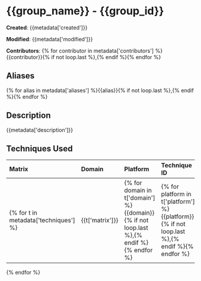# {{group_name}} - {{group_id}}

**Created**: {{metadata['created']}}

**Modified**: {{metadata['modified']}}

**Contributors**: {% for contributor in metadata['contributors'] %}{{contributor}}{% if not loop.last %},{% endif %}{% endfor %}

## Aliases

{% for alias in metadata['aliases'] %}{{alias}}{% if not loop.last %},{% endif %}{% endfor %}

## Description

{{metadata['description']}}

## Techniques Used

|Matrix|Domain|Platform|Technique ID|Technique Name|Use|
| :---| :---| :---| :---| :---| :---|
{% for t in metadata['techniques'] %}|{{t['matrix']}}|{% for domain in t['domain'] %}{{domain}}{% if not loop.last %},{% endif %}{% endfor %}|{% for platform in t['platform'] %}{{platform}}{% if not loop.last %},{% endif %}{% endfor %}|{{t['technique_id']}}|{{t['technique_name']}}|{{t['use']}}|
{% endfor %}
